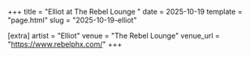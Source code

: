 +++
title = "Elliot at The Rebel Lounge "
date = 2025-10-19
template = "page.html"
slug = "2025-10-19-elliot"

[extra]
artist = "Elliot"
venue = "The Rebel Lounge"
venue_url = "https://www.rebelphx.com/"
+++

